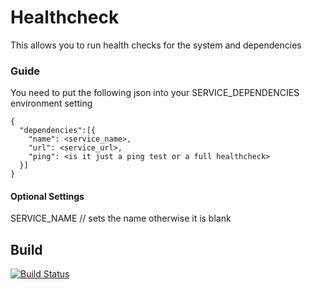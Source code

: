 # Healthcheck

This allows you to run health checks for the system and dependencies

### Guide
You need to put the following json into your SERVICE_DEPENDENCIES environment setting

```
{
  "dependencies":[{
    "name": <service_name>,
    "url": <service_url>,
    "ping": <is it just a ping test or a full healthcheck>
  }]
}
```

#### Optional Settings
SERVICE_NAME // sets the name otherwise it is blank


## Build
[![Build Status](https://travis-ci.org/Keloran/go-healthcheck.svg?branch=master)](https://travis-ci.org/Keloran/go-healthcheck)